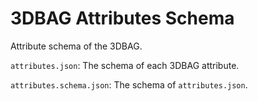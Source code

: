 # 3DBAG Attributes Schema

Attribute schema of the 3DBAG.

`attributes.json`: The schema of each 3DBAG attribute.

`attributes.schema.json`: The schema of `attributes.json`.

